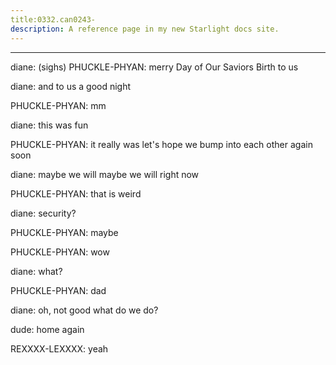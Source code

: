 ```yaml
---
title:0332.can0243-
description: A reference page in my new Starlight docs site.
---
```

----- 
diane: (sighs) 
PHUCKLE-PHYAN: merry Day of Our Saviors Birth to us
 
diane: and to us a good night
 
PHUCKLE-PHYAN: mm
 
diane: this was fun
 
PHUCKLE-PHYAN: it really was
 let's hope we bump into each other again soon
 
diane: maybe we will
 maybe we will right now
 
PHUCKLE-PHYAN: that is weird
 
diane: security? 
 
PHUCKLE-PHYAN: maybe
 
PHUCKLE-PHYAN: wow
 
diane: what? 
 
PHUCKLE-PHYAN: dad
 
diane: oh, not good
 what do we do? 
 
dude: home again
 
REXXXX-LEXXXX: yeah
 
